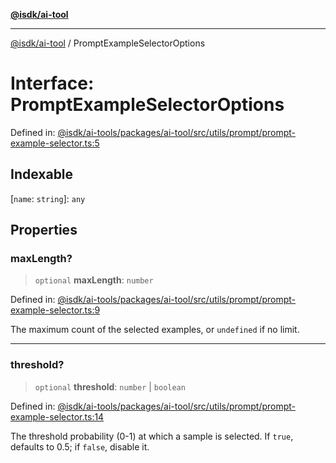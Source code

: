 [**@isdk/ai-tool**](../README.md)

***

[@isdk/ai-tool](../globals.md) / PromptExampleSelectorOptions

# Interface: PromptExampleSelectorOptions

Defined in: [@isdk/ai-tools/packages/ai-tool/src/utils/prompt/prompt-example-selector.ts:5](https://github.com/isdk/ai-tool.js/blob/d0765f898f217d97c57c6949502b4a7bef5dce5e/src/utils/prompt/prompt-example-selector.ts#L5)

## Indexable

\[`name`: `string`\]: `any`

## Properties

### maxLength?

> `optional` **maxLength**: `number`

Defined in: [@isdk/ai-tools/packages/ai-tool/src/utils/prompt/prompt-example-selector.ts:9](https://github.com/isdk/ai-tool.js/blob/d0765f898f217d97c57c6949502b4a7bef5dce5e/src/utils/prompt/prompt-example-selector.ts#L9)

The maximum count of the selected examples, or `undefined` if no limit.

***

### threshold?

> `optional` **threshold**: `number` \| `boolean`

Defined in: [@isdk/ai-tools/packages/ai-tool/src/utils/prompt/prompt-example-selector.ts:14](https://github.com/isdk/ai-tool.js/blob/d0765f898f217d97c57c6949502b4a7bef5dce5e/src/utils/prompt/prompt-example-selector.ts#L14)

The threshold probability (0-1) at which a sample is selected.
If `true`, defaults to 0.5; if `false`, disable it.
